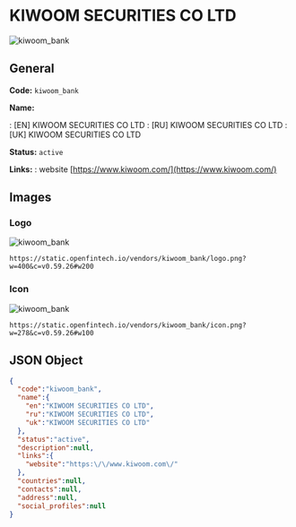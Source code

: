 
# KIWOOM SECURITIES CO LTD 
![kiwoom_bank](https://static.openfintech.io/vendors/kiwoom_bank/logo.png?w=400&c=v0.59.26#w200)  

## General 
 
**Code:** `kiwoom_bank` 
 
**Name:** 
 
:	[EN] KIWOOM SECURITIES CO LTD 
:	[RU] KIWOOM SECURITIES CO LTD 
:	[UK] KIWOOM SECURITIES CO LTD 
 
**Status:** `active` 
 
**Links:** 
: website [https://www.kiwoom.com/](https://www.kiwoom.com/) 
 

## Images 

### Logo 
 
![kiwoom_bank](https://static.openfintech.io/vendors/kiwoom_bank/logo.png?w=400&c=v0.59.26#w200)  

```
https://static.openfintech.io/vendors/kiwoom_bank/logo.png?w=400&c=v0.59.26#w200
```  

### Icon 
 
![kiwoom_bank](https://static.openfintech.io/vendors/kiwoom_bank/icon.png?w=278&c=v0.59.26#w100)  

```
https://static.openfintech.io/vendors/kiwoom_bank/icon.png?w=278&c=v0.59.26#w100
```  

## JSON Object 

```json
{
  "code":"kiwoom_bank",
  "name":{
    "en":"KIWOOM SECURITIES CO LTD",
    "ru":"KIWOOM SECURITIES CO LTD",
    "uk":"KIWOOM SECURITIES CO LTD"
  },
  "status":"active",
  "description":null,
  "links":{
    "website":"https:\/\/www.kiwoom.com\/"
  },
  "countries":null,
  "contacts":null,
  "address":null,
  "social_profiles":null
}
```  

